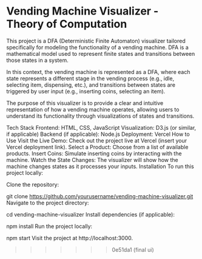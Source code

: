 

Vending Machine Visualizer - Theory of Computation
=======


This project is a DFA (Deterministic Finite Automaton) visualizer tailored specifically for modeling the functionality of a vending machine. DFA is a mathematical model used to represent finite states and transitions between those states in a system.

In this context, the vending machine is represented as a DFA, where each state represents a different stage in the vending process (e.g., idle, selecting item, dispensing, etc.), and transitions between states are triggered by user input (e.g., inserting coins, selecting an item).

The purpose of this visualizer is to provide a clear and intuitive representation of how a vending machine operates, allowing users to understand its functionality through visualizations of states and transitions.

Tech Stack
Frontend: HTML, CSS, JavaScript
Visualization: D3.js (or similar, if applicable)
Backend (if applicable): Node.js
Deployment: Vercel
How to Use
Visit the Live Demo: Check out the project live at Vercel (insert your Vercel deployment link).
Select a Product: Choose from a list of available products.
Insert Coins: Simulate inserting coins by interacting with the machine.
Watch the State Changes: The visualizer will show how the machine changes states as it processes your inputs.
Installation
To run this project locally:

Clone the repository:


git clone https://github.com/yourusername/vending-machine-visualizer.git
Navigate to the project directory:

cd vending-machine-visualizer
Install dependencies (if applicable):

npm install
Run the project locally:

npm start
Visit the project at http://localhost:3000.


>>>>>>> 0e51da1 (final ui)
